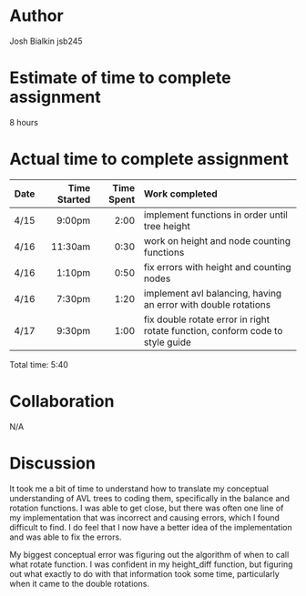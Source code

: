 # Author
Josh Bialkin 
jsb245

# Estimate of time to complete assignment
8 hours

# Actual time to complete assignment
| Date | Time Started | Time Spent | Work completed |
| :--: | -----------: | ---------: | :------------- |
| 4/15 |       9:00pm |       2:00 | implement functions in order until tree height |
| 4/16 |      11:30am |       0:30 | work on height and node counting functions |
| 4/16 |       1:10pm |       0:50 | fix errors with height and counting nodes |
| 4/16 |       7:30pm |       1:20 | implement avl balancing, having an error with double rotations |
| 4/17 |       9:30pm |       1:00 | fix double rotate error in right rotate function, conform code to style guide |

Total time: 5:40

# Collaboration
N/A

# Discussion
It took me a bit of time to understand how to translate my conceptual understanding of AVL trees to coding them, specifically in the balance and rotation functions. I was able to get close, but there was often one line of my implementation that was incorrect and causing errors, which I found difficult to find. I do feel that I now have a better idea of the implementation and was able to fix the errors.

My biggest conceptual error was figuring out the algorithm of when to call what rotate function. I was confident in my height_diff function, but figuring out what exactly to do with that information took some time, particularly when it came to the double rotations. 